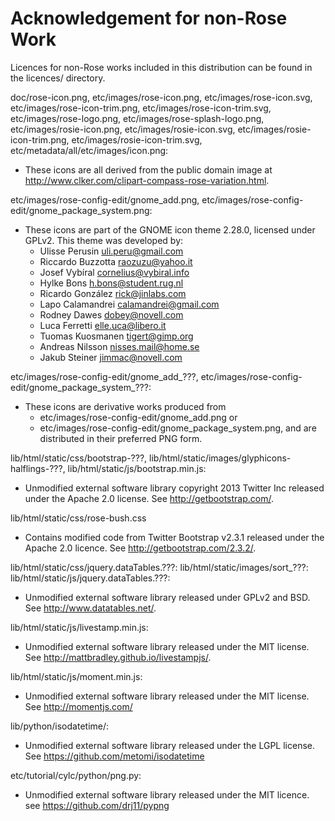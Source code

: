 # Acknowledgement for non-Rose Work

Licences for non-Rose works included in this distribution can be
found in the licences/ directory.

doc/rose-icon.png,
etc/images/rose-icon.png,
etc/images/rose-icon.svg,
etc/images/rose-icon-trim.png,
etc/images/rose-icon-trim.svg,
etc/images/rose-logo.png,
etc/images/rose-splash-logo.png,
etc/images/rosie-icon.png,
etc/images/rosie-icon.svg,
etc/images/rosie-icon-trim.png,
etc/images/rosie-icon-trim.svg,
etc/metadata/all/etc/images/icon.png:
* These icons are all derived from the public domain image at
  <http://www.clker.com/clipart-compass-rose-variation.html>.

etc/images/rose-config-edit/gnome_add.png,
etc/images/rose-config-edit/gnome_package_system.png:
* These icons are part of the GNOME icon theme 2.28.0, licensed under
  GPLv2. This theme was developed by:
  * Ulisse Perusin <uli.peru@gmail.com>
  * Riccardo Buzzotta <raozuzu@yahoo.it>
  * Josef Vybíral <cornelius@vybiral.info>
  * Hylke Bons <h.bons@student.rug.nl>
  * Ricardo González <rick@jinlabs.com>
  * Lapo Calamandrei <calamandrei@gmail.com>
  * Rodney Dawes <dobey@novell.com>
  * Luca Ferretti <elle.uca@libero.it>
  * Tuomas Kuosmanen <tigert@gimp.org>
  * Andreas Nilsson <nisses.mail@home.se>
  * Jakub Steiner <jimmac@novell.com>

etc/images/rose-config-edit/gnome_add_???,
etc/images/rose-config-edit/gnome_package_system_???:
* These icons are derivative works produced from
  * etc/images/rose-config-edit/gnome_add.png or
  * etc/images/rose-config-edit/gnome_package_system.png, and are
    distributed in their preferred PNG form.

lib/html/static/css/bootstrap-???,
lib/html/static/images/glyphicons-halflings-???,
lib/html/static/js/bootstrap.min.js:
* Unmodified external software library copyright 2013 Twitter Inc
  released under the Apache 2.0 license.
  See <http://getbootstrap.com/>.

lib/html/static/css/rose-bush.css
* Contains modified code from Twitter Bootstrap v2.3.1 released
  under the Apache 2.0 licence.
  See <http://getbootstrap.com/2.3.2/>.

lib/html/static/css/jquery.dataTables.???:
lib/html/static/images/sort_???:
lib/html/static/js/jquery.dataTables.???:
* Unmodified external software library released under GPLv2 and BSD.
  See <http://www.datatables.net/>.

lib/html/static/js/livestamp.min.js:
* Unmodified external software library released under the MIT license.
  See <http://mattbradley.github.io/livestampjs/>.

lib/html/static/js/moment.min.js:
* Unmodified external software library released under the MIT license.
  See <http://momentjs.com/>

lib/python/isodatetime/:
* Unmodified external software library released under the LGPL license.
  See <https://github.com/metomi/isodatetime>

etc/tutorial/cylc/python/png.py:
* Unmodified external software library released under the MIT licence.
  see <https://github.com/drj11/pypng>
